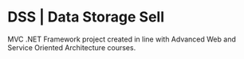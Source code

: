 <h1> DSS | Data Storage Sell </h1>
<p>MVC .NET Framework project created in line with Advanced Web and Service Oriented Architecture courses.</p>
